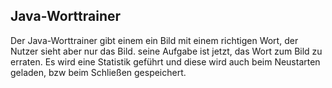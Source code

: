 ## Java-Worttrainer
Der Java-Worttrainer gibt einem ein Bild mit einem richtigen Wort, der Nutzer sieht aber nur das Bild. seine Aufgabe ist jetzt, das Wort zum Bild zu erraten. 
Es wird eine Statistik geführt und diese wird auch beim Neustarten geladen, bzw beim Schließen gespeichert. 